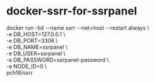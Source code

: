 # docker-ssrr-for-ssrpanel

docker run -tid --name ssrr --net=host --restart always \  
-e DB_HOST=127.0.0.1 \  
-e DB_PORT=3306 \  
-e DB_NAME=ssrpanel \  
-e DB_USER=ssrpanel \  
-e DB_PASSWORD=ssrpanel-password \  
-e NODE_ID=0 \  
pch18/ssrr
